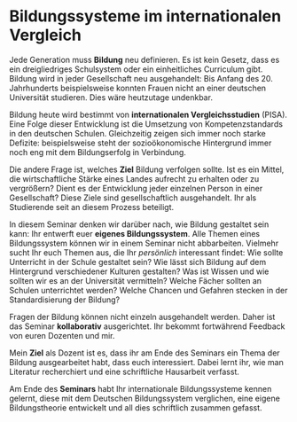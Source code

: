 # Bildungssysteme im internationalen Vergleich

Jede Generation muss **Bildung** neu definieren. Es ist kein Gesetz, dass es ein dreigliedriges Schulsystem  oder ein einheitliches Curriculum gibt. Bildung wird in jeder Gesellschaft neu ausgehandelt: Bis Anfang des 20. Jahrhunderts beispielsweise konnten Frauen nicht an einer deutschen Universität studieren. Dies wäre heutzutage undenkbar.  

Bildung heute wird bestimmt von **internationalen Vergleichsstudien** (PISA). Eine Folge dieser Entwicklung ist die Umsetzung von Kompetenzstandards in den deutschen Schulen. Gleichzeitig zeigen sich immer noch starke Defizite: beispielsweise steht der sozioökonomische Hintergrund immer noch eng mit dem Bildungserfolg in Verbindung. 

Die andere Frage ist, welches **Ziel** Bildung verfolgen sollte. Ist es ein Mittel, die wirtschaftliche Stärke eines Landes aufrecht zu erhalten oder zu vergrößern? Dient es der Entwicklung jeder einzelnen Person in einer Gesellschaft? Diese Ziele sind gesellschaftlich ausgehandelt. Ihr als Studierende seit an diesem Prozess beteiligt.

In diesem Seminar denken wir darüber nach, wie Bildung gestaltet sein kann: Ihr entwerft euer **eigenes Bildungssystem**. Alle Themen eines Bildungssystem können wir in einem Seminar nicht abbarbeiten. Vielmehr sucht Ihr euch Themen aus, die Ihr *persönlich* interessant findet: Wie sollte Unterricht in der Schule gestaltet sein? Wie lässt sich Bildung auf dem Hintergrund verschiedener Kulturen gestalten? Was ist Wissen und wie sollten wir es an der Universität vermitteln? Welche Fächer sollten an Schulen unterrichtet werden? Welche Chancen und Gefahren stecken in der Standardisierung der Bildung? 

Fragen der Bildung können nicht einzeln ausgehandelt werden. Daher ist das Seminar **kollaborativ** ausgerichtet. Ihr bekommt fortwährend Feedback von euren Dozenten und mir. 

Mein **Ziel** als Dozent ist es, dass ihr am Ende des Seminars ein Thema der Bildung ausgearbeitet habt, dass euch interessiert. Dabei lernt ihr, wie man Literatur recherchiert und eine schriftliche Hausarbeit verfasst. 

Am Ende des **Seminars** habt Ihr internationale Bildungssysteme kennen gelernt, diese mit dem Deutschen Bildungssystem verglichen, eine eigene Bildungstheorie entwickelt und all dies schriftlich zusammen gefasst. 